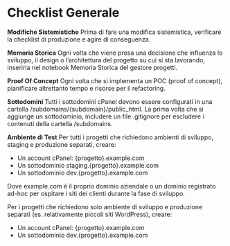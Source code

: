 # Checklist Generale

**Modifiche Sistemistiche**
Prima di fare una modifica sistemistica, verificare la checklist di produzione e agire di conseguenza.

**Memoria Storica**
Ogni volta che viene presa una decisione che influenza lo sviluppo, il design o l’architettura del progetto su cui si sta lavorando, inserirla nel notebook Memoria Storica del gestore progetti.

**Proof Of Concept**
Ogni volta che si implementa un POC (proof of concept), pianificare altrettanto tempo e risorse per il refactoring.

**Sottodomini**
Tutti i sottodomini cPanel devono essere configurati in una cartella /subdomains/{subdomain}/public_html. La prima volta che si aggiunge un sottodominio, includere un file .gitignore per escludere i contenuti della cartella /subdomains.

**Ambiente di Test**
Per tutti i progetti che richiedono ambienti di sviluppo, staging e produzione separati, creare:

- Un account cPanel: {progetto}.example.com
- Un sottodominio staging.{progetto}.example.com
- Un sottodominio dev.{progetto}.example.com

Dove example.com è il proprio dominio aziendale o un dominio registrato ad-hoc per ospitare i siti dei clienti durante la fase di sviluppo.

Per i progetti che richiedono solo ambiente di sviluppo e produzione separati (es. relativamente piccoli siti WordPress), creare:

- Un account cPanel: {progetto}.example.com
- Un sottodominio dev.{progetto}.example.com
